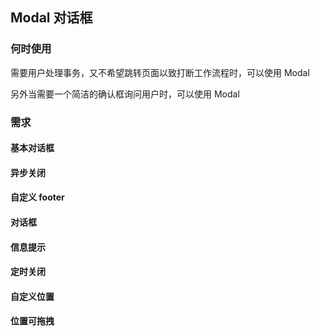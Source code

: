 ## Modal 对话框

### 何时使用

需要用户处理事务，又不希望跳转页面以致打断工作流程时，可以使用 Modal

另外当需要一个简洁的确认框询问用户时，可以使用 Modal

### 需求

#### 基本对话框

#### 异步关闭

#### 自定义 footer

#### 对话框

#### 信息提示

#### 定时关闭

#### 自定义位置

#### 位置可拖拽

